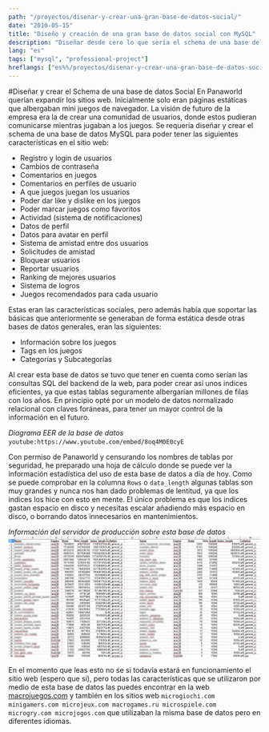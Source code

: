 ```yaml
---
path: "/proyectos/disenar-y-crear-una-gran-base-de-datos-social/"
date: "2010-05-15"
title: "Diseño y creación de una gran base de datos social con MySQL"
description: "Diseñar desde cero lo que sería el schema de una base de datos MySQL que albergaría datos para desarrollar una comunidad social"
lang: "es"
tags: ["mysql", "professional-project"]
hreflangs: ["es%%/proyectos/disenar-y-crear-una-gran-base-de-datos-social/", "en%%/en/projects/design-and-build-a-big-social-database/"]
---
```

#Diseñar y crear el Schema de una base de datos Social
En Panaworld querían expandir los sitios web. Inicialmente solo eran páginas estáticas que albergaban mini juegos de navegador. La visión de futuro de la empresa era la de crear una comunidad de usuarios, donde estos pudieran comunicarse mientras jugaban a los juegos. Se requería diseñar y crear el schema de una base de datos MySQL para poder tener las siguientes características en el sitio web:
* Registro y login de usuarios
* Cambios de contraseña
* Comentarios en juegos
* Comentarios en perfiles de usuario
* A que juegos juegan los usuarios
* Poder dar like y dislike en los juegos
* Poder marcar juegos como favoritos
* Actividad (sistema de notificaciones)
* Datos de perfil
* Datos para avatar en perfil
* Sistema de amistad entre dos usuarios
* Solicitudes de amistad
* Bloquear usuarios
* Reportar usuarios
* Ranking de mejores usuarios
* Sistema de logros
* Juegos recomendados para cada usuario

Estas eran las características sociales, pero además había que soportar las básicas que anteriormente se generaban de forma estática desde otras bases de datos generales, eran las siguientes:

* Información sobre los juegos
* Tags en los juegos
* Categorías y Subcategorías

Al crear esta base de datos se tuvo que tener en cuenta como serían las consultas SQL del backend de la web, para poder crear así unos indices eficientes, ya que estas tablas seguramente albergarían millones de filas con los años. En principio opté por un modelo de datos normalizado relacional con claves foráneas, para tener un mayor control de la información en el futuro.

*Diagrama EER de la base de datos*
`youtube:https://www.youtube.com/embed/8oq4M0E0cyE`

Con permiso de Panaworld y censurando los nombres de tablas por seguridad, he preparado una hoja de cálculo donde se puede ver la información estadística del uso de esta base de datos a día de hoy. Como se puede comprobar en la columna `Rows` o `data_length` algunas tablas son muy grandes y nunca nos han dado problemas de lentitud, ya que los indices los hice con esto en mente. El único problema es que los indices gastan espacio en disco y necesitas escalar añadiendo más espacio en disco, o borrando datos innecesarios en mantenimientos.

*Información del servidor de producción sobre esta base de datos*
![macrojuegos, estadísticas de la base de datos social](database-stats.jpg)

En el momento que leas esto no se si todavía estará en funcionamiento el sitio web (espero que si), pero todas las características que se utilizaron por medio de esta base de datos las puedes encontrar en la web [macrojuegos.com](http://www.macrojuegos.com "Sitio web que alberga esta base de datos") y también en los sitios web `microgiochi.com minigamers.com microjeux.com macrogames.ru microspiele.com microgry.com microjogos.com` que utilizaban la misma base de datos pero en diferentes idiomas.